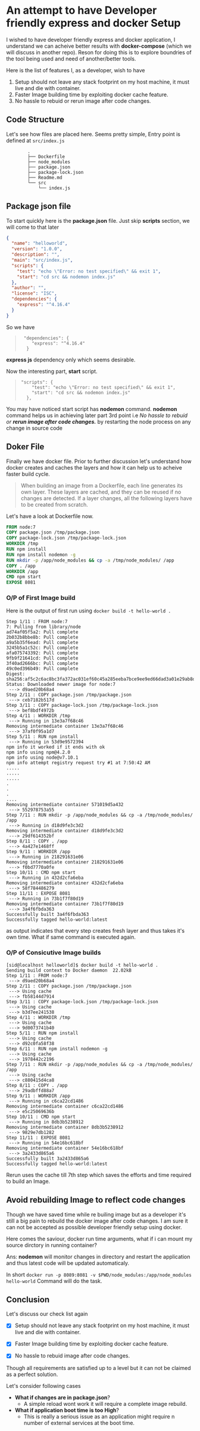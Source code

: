 

# An attempt to have Developer friendly express and docker Setup

I wished to have developer friendly express and docker application, I understand we can acheive better results with **docker-compose** (which we will discuss in another repo). Reson for doing this is to explore boundries of the tool being used and need of another/better tools.

Here is the list of features I, as a developer, wish to have

1. Setup should not leave any stack footprint on my host machine, it must live and die with container.
2. Faster Image building time by exploiting docker cache feature.
3. No hassle to rebuid or rerun image after code changes.

## Code Structure

Let's see how files are placed here. Seems pretty simple, Entry point is defined at ```src/index.js```  

```shell
        .
        ├── Dockerfile
        ├── node_modules
        ├── package.json
        ├── package-lock.json
        ├── Readme.md
        └── src
            └── index.js

```

## Package json file

To start quickly here is the **package.json** file. Just skip **scripts** section, we will come to that later

```json
{
  "name": "helloworld",
  "version": "1.0.0",
  "description": "",
  "main": "src/index.js",
  "scripts": {
    "test": "echo \"Error: no test specified\" && exit 1",
    "start": "cd src && nodemon index.js"
  },
  "author": "",
  "license": "ISC",
  "dependencies": {
    "express": "^4.16.4"
  }
}

```

So we have 

> ```
>  "dependencies": {
>     "express": "^4.16.4"
>   }
> ```

**express js** dependency only which seems desirable. 

Now the interesting part, **start** script.

> ```
> "scripts": {
>     "test": "echo \"Error: no test specified\" && exit 1",
>     "start": "cd src && nodemon index.js"
>   },
> ```

You may have noticed start script has **nodemon** command.  **nodemon** command helps us in achieving later part 3rd point i.e *No hassle to rebuid or **rerun image after code changes.*** by restarting the node process on any change in source code

## Doker File

Finally we have docker file. Prior to further discussion let's understand how docker creates and caches the layers and how it can help us to acheive faster build cycle.

> When building an image from a Dockerfile, each line generates its own layer. These layers are cached, and they can be reused if no changes are detected. If a layer changes, all the following layers have to be created from scratch.

Let's have a look at Dockerfile now.

```dockerfile
FROM node:7
COPY package.json /tmp/package.json
COPY package-lock.json /tmp/package-lock.json
WORKDIR /tmp
RUN npm install
RUN npm install nodemon -g
RUN mkdir -p /app/node_modules && cp -a /tmp/node_modules/ /app
COPY . /app
WORKDIR /app
CMD npm start
EXPOSE 8081
```

### O/P of First Image build

Here is the output of first run using  ```docker build -t hello-world .```

```
Step 1/11 : FROM node:7
7: Pulling from library/node
ad74af05f5a2: Pull complete 
2b032b8bbe8b: Pull complete 
a9a5b35f6ead: Pull complete 
3245b5a1c52c: Pull complete 
afa075743392: Pull complete 
9fb9f21641cd: Pull complete 
3f40ad2666bc: Pull complete 
49c0ed396b49: Pull complete 
Digest: sha256:af5c2c6ac8bc3fa372ac031ef60c45a285eeba7bce9ee9ed66dad3a01e29ab8d
Status: Downloaded newer image for node:7
 ---> d9aed20b68a4
Step 2/11 : COPY package.json /tmp/package.json
 ---> ceb7182b517d
Step 3/11 : COPY package-lock.json /tmp/package-lock.json
 ---> bef8bdf4972b
Step 4/11 : WORKDIR /tmp
 ---> Running in 13e3a7f68c46
Removing intermediate container 13e3a7f68c46
 ---> 37af0f95a1d7
Step 5/11 : RUN npm install
 ---> Running in 53d9e9572394
npm info it worked if it ends with ok
npm info using npm@4.2.0
npm info using node@v7.10.1
npm info attempt registry request try #1 at 7:50:42 AM
.....
.....
.....
.
.
.
....
Removing intermediate container 571019d5a432
 ---> 552978753a55
Step 7/11 : RUN mkdir -p /app/node_modules && cp -a /tmp/node_modules/ /app
 ---> Running in d18d9fe3c3d2
Removing intermediate container d18d9fe3c3d2
 ---> 29df614352bf
Step 8/11 : COPY . /app
 ---> 4a427e1468ff
Step 9/11 : WORKDIR /app
 ---> Running in 218291631e06
Removing intermediate container 218291631e06
 ---> f0bd7770a0fe
Step 10/11 : CMD npm start
 ---> Running in 432d2cfa6eba
Removing intermediate container 432d2cfa6eba
 ---> 58f784486279
Step 11/11 : EXPOSE 8081
 ---> Running in 73b1f7f80d19
Removing intermediate container 73b1f7f80d19
 ---> 3a4f6fbda363
Successfully built 3a4f6fbda363
Successfully tagged hello-world:latest
```

as output indicates that every step creates fresh layer and thus takes it's own time. What if same command is executed again.

### O/P of Consicutive Image builds

```
[sid@localhost helloworld]$ docker build -t hello-world .
Sending build context to Docker daemon  22.02kB
Step 1/11 : FROM node:7
 ---> d9aed20b68a4
Step 2/11 : COPY package.json /tmp/package.json
 ---> Using cache
 ---> fb58144d7914
Step 3/11 : COPY package-lock.json /tmp/package-lock.json
 ---> Using cache
 ---> b3d7ee241538
Step 4/11 : WORKDIR /tmp
 ---> Using cache
 ---> 9d0073741b40
Step 5/11 : RUN npm install
 ---> Using cache
 ---> d92c0fa58f38
Step 6/11 : RUN npm install nodemon -g
 ---> Using cache
 ---> 1978442c2196
Step 7/11 : RUN mkdir -p /app/node_modules && cp -a /tmp/node_modules/ /app
 ---> Using cache
 ---> c880415d4ca8
Step 8/11 : COPY . /app
 ---> 29adbffd88a7
Step 9/11 : WORKDIR /app
 ---> Running in c6ca22cd1486
Removing intermediate container c6ca22cd1486
 ---> e5c25069636b
Step 10/11 : CMD npm start
 ---> Running in 8db3b5238912
Removing intermediate container 8db3b5238912
 ---> 9829e7db1282
Step 11/11 : EXPOSE 8081
 ---> Running in 54e16bc618bf
Removing intermediate container 54e16bc618bf
 ---> 3a2433d865a6
Successfully built 3a2433d865a6
Successfully tagged hello-world:latest

```

Rerun uses the cache till 7th step which saves the efforts and time required to build an Image.

## Avoid rebuilding Image to reflect code changes

Though we have saved time while re builing image but as a developer it's still a big pain to rebuild the docker image after code changes. I am sure it can not be accepted as possible developer friendly setup using docker.

Here comes the saviour, docker run time arguments, what if i can mount my source dirctory in running container?

Ans: **nodemon** will monitor changes in directory and restart the application and thus latest code will be updated automaticaly. 

In short ```docker run -p 8089:8081 -v $PWD/node_modules:/app/node_modules hello-world``` Command will do the task.

## Conclusion

Let's discuss our check list again

- [x] Setup should not leave any stack footprint on my host machine, it must live and die with container.

- [x] Faster Image building time by exploiting docker cache feature.

- [x] No hassle to rebuid image after code changes.

Though all requirements are satisfied up to a level but it can not be claimed as a perfect solution.

Let's consider following cases

* **What if changes are in package.json**? 
  * A simple reload wont work it will require a complete image rebuild.
* **What if application boot time is too High**?
  * This is really a serious issue as an application might require n number of external services at the boot time.